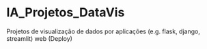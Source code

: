 # IA_Projetos_DataVis
Projetos de visualização de dados por aplicações (e.g. flask, django, streamlit) web (Deploy)
